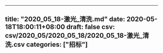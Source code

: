 
---
title: "2020_05_18-激光_清洗.md"
date: 2020-05-18T18:00:11+08:00
draft: false
csv: csv/2020_05/2020_05_18/2020_05_18-激光_清洗.csv
categories: ["招标"]
---
